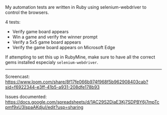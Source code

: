 My automation tests are written in Ruby using selenium-webdriver to control the browsers.

4 tests: 
- Verify game board appears
- Win a game and verify the winner prompt
- Verify a 5x5 game board appears
- Verify the game board appears on Microsoft Edge

If attempting to set this up in RubyMine, make sure to have all the correct gems installed especialy `selenium-webdriver`.

------

Screencast: https://www.loom.com/share/8f17fe066b974f968f5b962908403cab?sid=f6922344-e3ff-41b5-a931-208dfe178b93

Issues documented: https://docs.google.com/spreadsheets/d/1AC29S2DiaE3Kj7SDPBY6j7mpTcpmf9xU3IspaAKdjuI/edit?usp=sharing

